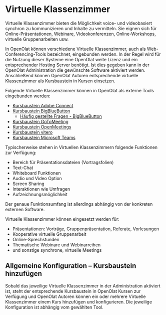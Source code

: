 # Virtuelle Klassenzimmer

Virtuelle Klassenzimmer bieten die Möglichkeit voice- und videobasiert
synchron zu kommunizieren und Inhalte zu vermitteln.  Sie eignen sich für
Online-Präsentationen, Webinare, Videokonferenzen, Online-Workshops, virtuelle
Gruppenarbeiten usw.

In OpenOlat können verschiedene Virtuelle Klassenzimmer, auch als Web-
Conferencing-Tools bezeichnet, eingebunden werden. In der Regel wird für die
Nutzung dieser Systeme eine OpenOlat weite Lizenz und ein entsprechender
Hosting Server benötigt. Ist dies gegeben kann in der OpenOlat Administration
die gewünschte Software aktiviert werden. Anschließend können OpenOlat Autoren
entsprechende virtuelle Klassenzimmer als Kursbaustein in Kursen einsetzen.

Folgende Virtuelle Klassenzimmer können in OpenOlat als externe Tools
eingebunden werden:

  * [Kursbaustein Adobe Connect](Kursbaustein+Adobe+Connect.html)
  * [Kursbaustein BigBlueButton](Kursbaustein+BigBlueButton.html)
    * [Häufig gestellte Fragen - BigBlueButton](../../pages/viewpage.action%EF%B9%96pageId=108593359.html)
  * [Kursbaustein GoToMeeting](Kursbaustein+GoToMeeting.html)
  * [Kursbaustein OpenMeetings](Kursbaustein+OpenMeetings.html)
  * [Kursbaustein vitero](Kursbaustein+vitero.html)
  * [Kursbaustein Microsoft Teams](Kursbaustein+Microsoft+Teams.html)

Typischerweise stehen in Virtuellen Klassenzimmern folgende Funktionen zur
Verfügung:

  * Bereich für Präsentationsdateien (Vortragsfolien)
  * Text-Chat
  * Whiteboard Funktionen
  * Audio und Video Option
  * Screen Sharing
  * Interaktionen wie Umfragen
  * Aufzeichnungsmöglichkeit

Der genaue Funktionsumfang ist allerdings abhängig von der konkreten externen
Software.

Virtuelle Klassenzimmer können eingesetzt werden für:

  * Präsentationen: Vorträge, Gruppenpräsentation, Referate, Vorlesungen
  * Kooperative virtuelle Gruppenarbeit
  * Online-Sprechstunden
  * Thematische Webinare und Webinarreihen
  * und sonstige synchrone, virtuelle Meetings

## Allgemeine Konfiguration – Kursbaustein hinzufügen

Sobald das jeweilige Virtuelle Klassenzimmer in der Administration aktiviert
ist, steht der entsprechende Kursbaustein in OpenOlat Kursen zur Verfügung und
OpenOlat Autoren können ein oder mehrere Virtuelle Klassenzimmer einem Kurs
hinzufügen und konfigurieren. Die jeweilige Konfiguration ist abhängig vom
gewählten Tool.

